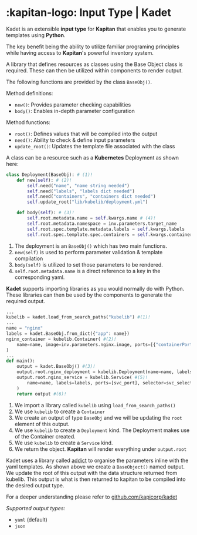 # :kapitan-logo: **Input Type | Kadet**

Kadet is an extensible **input type** for **Kapitan** that enables you to generate templates using **Python**. 

The key benefit being the ability to utilize familiar programing principles while having access to **Kapitan**'s powerful inventory system.

A library that defines resources as classes using the Base Object class is required. These can then be utilized within components to render output.

The following functions are provided by the class `BaseObj()`.

Method definitions:

- `new()`: Provides parameter checking capabilities
- `body()`: Enables in-depth parameter configuration

Method functions:

- `root()`: Defines values that will be compiled into the output
- `need()`: Ability to check & define input parameters
- `update_root()`: Updates the template file associated with the class

A class can be a resource such as a **Kubernetes** Deployment as shown here:

```python
class Deployment(BaseObj): # (1)!
    def new(self): # (2)!
        self.need("name", "name string needed")
        self.need("labels", "labels dict needed")
        self.need("containers", "containers dict needed")
        self.update_root("lib/kubelib/deployment.yml")

    def body(self): # (3)!
        self.root.metadata.name = self.kwargs.name # (4)!
        self.root.metadata.namespace = inv.parameters.target_name
        self.root.spec.template.metadata.labels = self.kwargs.labels
        self.root.spec.template.spec.containers = self.kwargs.containers
```

1. The deployment is an `BaseObj()` which has two main functions. 
2. `new(self)` is used to perform parameter validation & template compilation
3. `body(self)` is utilized to set those parameters to be rendered. 
4. `self.root.metadata.name` is a direct reference to a key in the corresponding yaml.


**Kadet** supports importing libraries as you would normally do with Python. These libraries can then be used by the components to generate the required output.



```python
...
kubelib = kadet.load_from_search_paths("kubelib") #(1)!
...
name = "nginx"
labels = kadet.BaseObj.from_dict({"app": name})
nginx_container = kubelib.Container( #(2)!
    name=name, image=inv.parameters.nginx.image, ports=[{"containerPort": 80}]
)
...
def main():
    output = kadet.BaseObj() #(3)!
    output.root.nginx_deployment = kubelib.Deployment(name=name, labels=labels, containers=[nginx_container]) #(4)!
    output.root.nginx_service = kubelib.Service( #(5)!
        name=name, labels=labels, ports=[svc_port], selector=svc_selector
    )
    return output #(6)!
```

1. We import a library called `kubelib` using `load_from_search_paths()`
2. We use `kubelib` to create a `Container`
3. We create an output of type `BaseObj` and we will be updating the `root` element of this output.
4. We use `kubelib` to create a `Deployment` kind. The Deployment makes use of the Container created.
5. We use `kubelib` to create a `Service` kind.
6. We return the object. **Kapitan** will render everything under `output.root`

Kadet uses a library called [addict](https://github.com/mewwts/addict) to organise the parameters inline with the yaml templates.
As shown above we create a `BaseObject()` named output. We update the root of this output with the data structure returned from kubelib. This output is what is then returned to kapitan to be compiled into the desired output type.

For a deeper understanding please refer to [github.com/kapicorp/kadet](https://github.com/kapicorp/kadet)

*Supported output types:*

- `yaml` (default)
- `json`